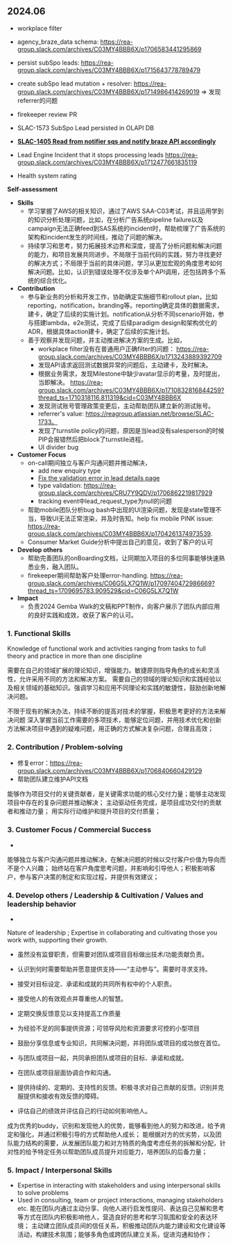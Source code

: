 ## 2024.06

- workplace filter
- agency_braze_data schema: https://rea-group.slack.com/archives/C03MY4BBB6X/p1706583441295869
- persist subSpo leads: https://rea-group.slack.com/archives/C03MY4BBB6X/p1715643778789479
- create subSpo lead mutation + resolver: https://rea-group.slack.com/archives/C03MY4BBB6X/p1714986414269019 => 发现referrer的问题

- firekeeper review PR
- SLAC-1573 SubSpo Lead persisted in OLAPI DB
- **[SLAC-1405 Read from notifier sqs and notify braze API accordingly](https://reagroup.atlassian.net/browse/SLAC-1405?atlOrigin=eyJpIjoiYjUwYzEyZmE0NDEzNGMxN2E1NTlkYjY5YmFiNGZjMTciLCJwIjoiamlyYS1zbGFjay1pbnQifQ)**
- Lead Engine Incident that it stops processing leads https://rea-group.slack.com/archives/C03MY4BBB6X/p1712477661835119
- Health system rating

**Self-assessment**
- **Skills**
	- 学习掌握了AWS的相关知识，通过了AWS SAA-C03考试，并且运用学到的知识分析处理问题，比如，在分析广告系统pipeline failure以及campaign无法正确feed到SAS系统的incident时，帮助梳理了广告系统的架构和incident发生的时间线，推动了问题的解决。
	- 持续学习和思考，努力拓展技术边界和深度，提高了分析问题和解决问题的能力，和项目发展共同进步。不局限于当前代码的实践，努力寻找更好的解决方式；不局限于当前的具体问题，学习从更加宏观的角度思考如何解决问题。比如，认识到错误处理不仅涉及单个API调用，还包括跨多个系统的综合优化。
- **Contribution**
	- 参与新业务的分析和开发工作，协助确定实施细节和rollout plan，比如reporting，notification，branding等。reporting确定具体的数据需求，建卡，确定了后续的实施计划。notification从分析不同scenario开始，参与搭建lambda，e2e测试，完成了后续paradigm design和架构优化的ADR，根据具体action建卡，确定了后续的实施计划。
	- 善于观察并发现问题，并主动推进解决方案的生成。比如，
		- workplace filter没有在普通用户正确filter的问题： https://rea-group.slack.com/archives/C03MY4BBB6X/p1713243889392709 
		- 发现API请求返回测试数据异常的问题后，主动建卡，及时解决。
		- 根据业务需求，发现Milestone中缺少avatar显示的考量，及时提出，当即解决。 https://rea-group.slack.com/archives/C03MY4BBB6X/p1710832816844259?thread_ts=1710318116.811319&cid=C03MY4BBB6X
		- 发现测试账号管理政策变更后，主动帮助团队建立新的测试账号。
		- referrer's value: https://reagroup.atlassian.net/browse/SLAC-1733。
		- 发现了turnstile policy的问题，原因是当lead没有salesperson的时候PIP会报错然后把block了turnstile进程。
		- UI divider bug
- **Customer Focus**
	- on-call期间独立与客户沟通问题并推动解决，
		- add new enquiry type
		- [Fix the validation error in lead details page](https://rea-group.slack.com/archives/C03MY4BBB6X/p1706600723348679?thread_ts=1706488930.506959&cid=C03MY4BBB6X)
		- type validation: https://rea-group.slack.com/archives/CRU7Y9QDV/p1706862219817929
		- tracking event中lead_request_type为null的问题
	- 帮助mobile团队分析bug bash中出现的UI渲染问题，发现是state管理不当，导致UI无法正常渲染，并及时告知。help fix mobile PINK issue:  https://rea-group.slack.com/archives/C03MY4BBB6X/p1704261374973539.
	- Consumer Market Guide分析中提出自己的意见，收到了客户的认可
- **Develop others**
	- 帮助完善团队的onBoarding文档，让同期加入项目的多位同事能够快速熟悉业务，融入团队。
	- firekeeper期间帮助客户处理error-handling. https://rea-group.slack.com/archives/C06G5LX7Q1W/p1709740472986669?thread_ts=1709695783.909529&cid=C06G5LX7Q1W
- **Impact**
	- 负责2024 Gemba Walk的文稿和PPT制作，向客户展示了团队内部应用的良好实践和成效，收获了客户的认可。

### 1. Functional Skills
Knowledge of functional work and activities ranging from tasks to full theory and practice in more than one discipline

需要在自己的领域扩展的理论知识，增强能力。敏捷原则指导角色的成长和灵活性，允许采用不同的方法和解决方案。
需要自己的领域的理论知识和实践经验以及相关领域的基础知识。强调学习和应用不同理论和实践的敏捷性，鼓励创新地解决问题。

不限于现有的解决办法，持续不断的提高对技术的掌握，积极思考更好的方法来解决问题
深入掌握当前工作需要的多项技术，能够定位问题，并用技术优化和创新方法解决项目中遇到的疑难问题，用正确的方式解决复杂问题，合理且高效；

### 2. Contribution / Problem-solving
- 修复error：https://rea-group.slack.com/archives/C03MY4BBB6X/p1706840660429129 
- 帮助团队建立维护API文档

能够作为项目交付的关键贡献者，是关键需求功能的核心交付力量；能够主动发现项目中存在的复杂问题并推动解决；
主动驱动任务完成，是项目成功交付的贡献者和推动力量； 用实际行动维护和提升项目的交付质量；

### 3. Customer Focus / Commercial Success
- 
能够独立与客户沟通问题并推动解决，在解决问题的时候以交付客户价值为导向而不是个人兴趣；
始终站在客户角度思考问题，并影响和引导他人；积极影响客户，参与客户决策的制定和实现过程，并提供有效建议；

### 4. Develop others / Leadership & Cultivation / Values and leadership behavior
- 
Nature of leadership ; Expertise in collaborating and cultivating those you work with, supporting their growth.
- 虽然没有监督职责，但需要对团队或项目目标做出技术/功能贡献负责。
- 认识到何时需要帮助并愿意提供支持——“主动参与”。需要时寻求支持。 
- 接受对目标设定、承诺和成就的共同所有权中的个人职责。 
- 接受他人的有效观点并尊重他人的智慧。 
- 定期交换反馈意见以支持提高工作质量

- 为经验不足的同事提供资源；可领导风险和资源要求可控的小型项目
- 鼓励分享信息或专业知识，共同解决问题，并将团队或项目的成功放在首位。 
- 与团队或项目一起，共同承担团队或项目的目标、承诺和成就。 
- 在团队或项目层面协调合作和沟通。 
- 提供持续的、定期的、支持性的反馈。积极寻求对自己贡献的反馈。识别并克服提供和接收有效反馈的障碍。 
- 评估自己的绩效并评估自己的行动如何影响他人。

成为优秀的buddy，识别和发现他人的优势，能够看到他人的努力和改进，给予肯定和强化，并通过积极引导的方式帮助他人成长；
能根据对方的优劣势，以及团队能力结构的需要，从发展团队能力和对方特质的角度考虑任务的拆解和分配，针对性的给予特定任务以帮助团队成员提升对应能力，培养团队的后备力量；

### 5. Impact / Interpersonal Skills
- Expertise in interacting with stakeholders and using interpersonal skills to solve problems 
 - Used in consulting, team or project interactions, managing stakeholders etc.
能在团队内通过主动分享、向他人进行启发性提问、表达自己见解和思考等方式在团队内积极影响他人，营造良好的思考和学习氛围和安全的表达环境；
主动建立团队成员间的信任关系，积极推动团队内能力建设和文化建设等活动，构建技术氛围；能够多角色或跨团队建立关系，促进沟通和协作；




